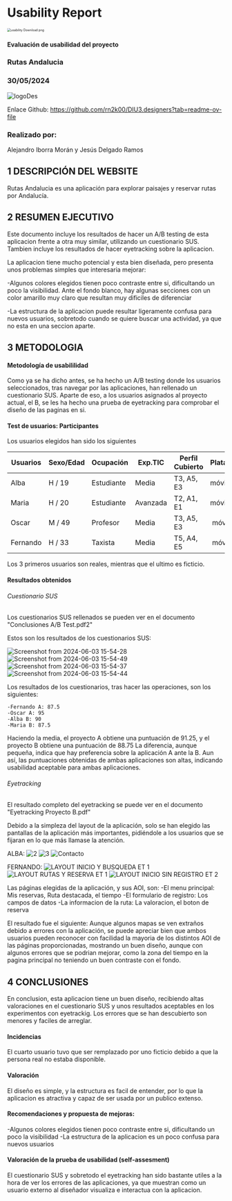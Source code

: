 # Usability Report


<img src="https://encrypted-tbn0.gstatic.com/images?q=tbn:ANd9GcRF017nhV-TFmNER2OM8UbXtdN6xwAKBYrv0i6onNfKu6Yn0BV0RK6aiOroeXl73LSY-B0&usqp=CAU" alt="usability Download png" style="zoom:50%;" />

#### Evaluación de usabilidad del proyecto 

### Rutas Andalucia

### 30/05/2024

![logoDes](https://github.com/Alejandroibo/DIU.LosTomates/assets/12201331/b2de1ddf-8585-4f3f-ad80-7481a70d2dd0)

Enlace Github: https://github.com/rn2k00/DIU3.designers?tab=readme-ov-file

### Realizado por:

Alejandro Iborra Morán y Jesús Delgado Ramos


## 1 DESCRIPCIÓN DEL WEBSITE

Rutas Andalucia es una aplicación para explorar paisajes y reservar rutas por Andalucía.

## 2 RESUMEN EJECUTIVO

Este documento incluye los resultados de hacer un A/B testing de esta aplicacion frente a otra muy similar, utilizando un cuestionario SUS. Tambien incluye los resultados de hacer eyetracking sobre la aplicacion.

La aplicacion tiene mucho potencial y esta bien diseñada, pero presenta unos problemas simples que interesaria mejorar:

 -Algunos colores elegidos tienen poco contraste entre si, dificultando un poco la visibilidad. Ante el fondo blanco, hay algunas secciones con un color amarillo muy claro que resultan muy dificiles de diferenciar
 
 -La estructura de la aplicacion puede resultar ligeramente confusa para nuevos usuarios, sobretodo cuando se quiere buscar una actividad, ya que no esta en una seccion aparte.

## 3 METODOLOGIA 

#### Metodología de usabililidad

Como ya se ha dicho antes, se ha hecho un A/B testing donde los usuarios seleccionados, tras navegar por las aplicaciones, han rellenado un cuestionario SUS. Aparte de eso, a los usuarios asignados al proyecto actual, el B, se les ha hecho una prueba de eyetracking para comprobar el diseño de las paginas en si.
 
#### Test de usuarios: Participantes

Los usuarios elegidos han sido los siguientes

| Usuarios | Sexo/Edad     | Ocupación   |  Exp.TIC    | Perfil Cubierto | Plataforma | TestA/B
| ------------- | -------- | ----------- | ----------- | --------------- | ---------- | ----
| Alba          | H / 19   | Estudiante  | Media       | T3, A5, E3      | móvil      | B 
| Maria         | H / 20   | Estudiante  | Avanzada    | T2, A1, E1      | móvil      | B
| Oscar         | M / 49   | Profesor    | Media       | T3, A5, E3      | móvil      | A 
| Fernando      | H / 33   | Taxista     | Media       | T5, A4, E5      | móvil      | A 

Los 3 primeros usuarios son reales, mientras que el ultimo es ficticio.

#### Resultados obtenidos

###### Cuestionario SUS

Los cuestionarios SUS rellenados se pueden ver en el documento "Conclusiones A/B Test.pdf2"

Estos son los resultados de los cuestionarios SUS:

![Screenshot from 2024-06-03 15-54-28](https://github.com/Alejandroibo/DIU.LosTomates/assets/12201331/4c3c3e0f-a981-474e-b474-42ae7b946cf2)
![Screenshot from 2024-06-03 15-54-49](https://github.com/Alejandroibo/DIU.LosTomates/assets/12201331/e55501f0-092b-4be9-92b5-de3896859c75)
![Screenshot from 2024-06-03 15-54-37](https://github.com/Alejandroibo/DIU.LosTomates/assets/12201331/ad11d610-9527-40bd-8792-2baab1034ae7)
![Screenshot from 2024-06-03 15-54-44](https://github.com/Alejandroibo/DIU.LosTomates/assets/12201331/065e31da-7cc6-4ce8-a4fe-59ce47c4db4e)

Los resultados de los cuestionarios, tras hacer las operaciones, son los siguientes:

	-Fernando A: 87.5
	-Oscar A: 95
	-Alba B: 90
	-Maria B: 87.5

Haciendo la media, el proyecto A obtiene una puntuación de 91.25, y el proyecto B obtiene una puntuación de 88.75
La diferencia, aunque pequeña, indica que hay preferencia sobre la aplicación A ante la B. Aun así, las puntuaciones obtenidas de ambas aplicaciones son altas, indicando usabilidad aceptable para ambas aplicaciones.

###### Eyetracking

El resultado completo del eyetracking se puede ver en el documento "Eyetracking Proyecto B.pdf"

Debido a la simpleza del layout de la aplicación, solo se han elegido las pantallas de la aplicación más importantes, pidiéndole a los usuarios que se fijaran en lo que más llamase la atención.

ALBA:
![2](https://github.com/Alejandroibo/DIU.LosTomates/assets/12201331/9a5b8cce-47c4-46b9-8083-4c3b9ffd9430)
![3](https://github.com/Alejandroibo/DIU.LosTomates/assets/12201331/ccaa0e55-0a88-46dd-afdd-191a28fa462b)
![Contacto](https://github.com/Alejandroibo/DIU.LosTomates/assets/12201331/6aabd0fe-9698-46e5-8e06-410cc933e986)

FERNANDO:
![LAYOUT INICIO Y BUSQUEDA ET 1](https://github.com/Alejandroibo/DIU.LosTomates/assets/12201331/291a99f9-051d-4ff4-8a09-0f4b2b7d4f4c)
![LAYOUT RUTAS Y RESERVA ET 1](https://github.com/Alejandroibo/DIU.LosTomates/assets/12201331/0df37c9f-f44d-4677-8c9a-c6b44ba2335c)
![LAYOUT INICIO SIN REGISTRO ET 2](https://github.com/Alejandroibo/DIU.LosTomates/assets/12201331/0a069073-4e63-43dc-bc38-eb82e3965807)

Las páginas elegidas de la aplicación, y sus AOI, son:
	-El menu principal: Mis reservas, Ruta destacada, el tiempo
	-El formulario de registro: Los campos de datos
	-La informacion de la ruta: La valoracion, el boton de reserva

El resultado fue el siguiente: Aunque algunos mapas se ven extraños debido a errores con la aplicación, se puede apreciar bien que ambos usuarios pueden reconocer con facilidad la mayoria de los distintos AOI de las páginas proporcionadas, mostrando un buen diseño, aunque con algunos errores que se podrian mejorar, como la zona del tiempo en la pagina principal no teniendo un buen contraste con el fondo.

## 4 CONCLUSIONES 

En conclusion, esta aplicacion tiene un buen diseño, recibiendo altas valoraciones en el cuestionario SUS y unos resultados aceptables en los experimentos con eyetrackig. Los errores que se han descubierto son menores y faciles de arreglar.

#### Incidencias

El cuarto usuario tuvo que ser remplazado por uno ficticio debido a que la persona real no estaba disponible.

#### Valoración 

El diseño es simple, y la estructura es facil de entender, por lo que la aplicacion es atractiva y capaz de ser usada por un publico extenso.

#### Recomendaciones y propuesta de mejoras: 

 -Algunos colores elegidos tienen poco contraste entre si, dificultando un poco la visibilidad
 -La estructura de la aplicacion es un poco confusa para nuevos usuarios

#### Valoración de la prueba de usabilidad (self-assesment)

El cuestionario SUS y sobretodo el eyetracking han sido bastante utiles a la hora de ver los errores de las aplicaciones, ya que muestran como un usuario externo al diseñador visualiza e interactua con la aplicacion.
